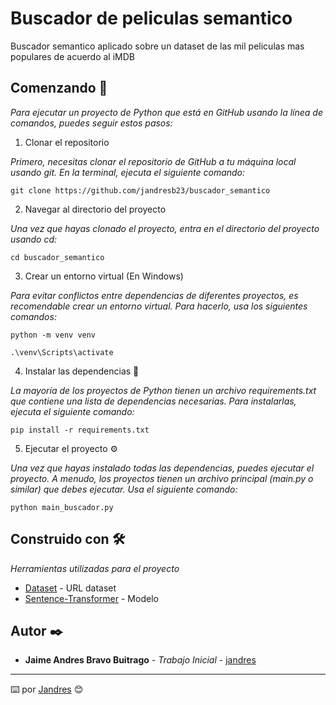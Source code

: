 # Buscador de peliculas semantico

Buscador semantico aplicado sobre un dataset de las mil peliculas mas populares de acuerdo al iMDB

## Comenzando 🚀

_Para ejecutar un proyecto de Python que está en GitHub usando la línea de comandos, puedes seguir estos pasos:_


1. Clonar el repositorio  

_Primero, necesitas clonar el repositorio de GitHub a tu máquina local usando git. En la terminal, ejecuta el siguiente comando:_
```
git clone https://github.com/jandresb23/buscador_semantico
```

2. Navegar al directorio del proyecto  

_Una vez que hayas clonado el proyecto, entra en el directorio del proyecto usando cd:_
```
cd buscador_semantico
```

3. Crear un entorno virtual (En Windows)  

_Para evitar conflictos entre dependencias de diferentes proyectos, es recomendable crear un entorno virtual. Para hacerlo, usa los siguientes comandos:_
```
python -m venv venv
```
```
.\venv\Scripts\activate
```

4. Instalar las dependencias 🔧  

_La mayoría de los proyectos de Python tienen un archivo requirements.txt que contiene una lista de dependencias necesarias. Para instalarlas, ejecuta el siguiente comando:_
```
pip install -r requirements.txt
```

5. Ejecutar el proyecto ⚙️  

_Una vez que hayas instalado todas las dependencias, puedes ejecutar el proyecto. A menudo, los proyectos tienen un archivo principal (main.py o similar) que debes ejecutar. Usa el siguiente comando:_
```
python main_buscador.py
```


## Construido con 🛠️  

_Herramientas utilizadas para el proyecto_

* [Dataset](https://www.kaggle.com/datasets/omarhanyy/imdb-top-1000?resource=download) - URL dataset
* [Sentence-Transformer](https://huggingface.co/sentence-transformers/all-MiniLM-L6-v2) - Modelo


## Autor ✒️

* **Jaime Andres Bravo Buitrago** - *Trabajo Inicial* - [jandres](https://github.com/jandresb23)


---
⌨️ por [Jandres](https://github.com/jandresb23) 😊